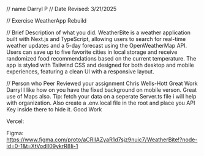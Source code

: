 // name 
Darryl P
 // Date Revised: 
 3/21/2025

 // Exercise 
 WeatherApp Rebuild

 // Brief Description of what you did. 
WeatherBite is a weather application built with Next.js and TypeScript, allowing users to search for real-time weather updates and a 5-day forecast using the OpenWeatherMap API. Users can save up to five favorite cities in local storage and receive randomized food recommendations based on the current temperature. The app is styled with Tailwind CSS and designed for both desktop and mobile experiences, featuring a clean UI with a responsive layout.


// Person who Peer Reviewed your assignment Chris Wells-Hott
Great Work Darryl I like how on you have the fixed background on mobile verson. Great use of Maps also. Tip: fetch your data on a seperate Server.ts file i will help with organization. Also create a .env.local file in the root and place you API Key inside there to hide it. Good Work 

Vercel:


Figma:
https://www.figma.com/proto/aCRIlAZyaR1d7sjz9nuic7/WeatherBite!?node-id=0-1&t=XtVodIl09ykrR8Ii-1
